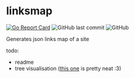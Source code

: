 # linksmap

[![Go Report Card](https://goreportcard.com/badge/github.com/godstanis/linksmap)](https://goreportcard.com/report/github.com/godstanis/linksmap)
<img alt="GitHub last commit" src="https://img.shields.io/github/last-commit/godstanis/linksmap">
<img alt="GitHub" src="https://img.shields.io/github/license/godstanis/linksmap">

Generates json links map of a site

todo:
- readme
- tree visualisation ([this one](https://github.com/visjs/vis-network) is pretty neat :3)
